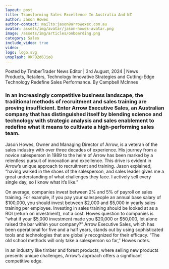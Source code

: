 ```yaml
---
layout: post
title: Transforming Sales Excellence In Australia And NZ
author: Jason Howes
author-contact: mailto:jason@arrowexec.com.au
avatar: assets/img/avatar/jason-howes-avatar.png
image: /assets/img/articles/onboarding.png
category: Sales
include_video: true
video: 
logo: logo.svg
unsplash: RKFO2d6Jio8
---
```


Posted by TimberTrader News Editor | 3rd August, 2024 | News Products, Retailers, Technology Innovative Strategies and Cutting-Edge Technology Redefine Sales Performance. By Campbell McInnes


### In an increasingly competitive business landscape, the traditional methods of recruitment and sales training are proving insufficient. Enter Arrow Executive Sales, an Australian company that has distinguished itself by blending science and technology with strategic analysis and sales enablement to redefine what it means to cultivate a high-performing sales team.

Jason Howes, Owner and Managing Director of Arrow, is a veteran of the sales industry with over three decades of experience. His journey from a novice salesperson in 1989 to the helm of Arrow has been marked by a relentless pursuit of innovation and excellence. This drive is evident in Arrow’s unique approach to recruitment and training. Jason explained,
“having walked in the shoes of the salesperson, and sales leader gives me a great understanding of what challenges they face. I actively sell every single day, so I know what it’s like.”

On average, companies invest between 2% and 5% of payroll on sales training. For example, if you pay your salespeople an annual base salary of $100,000, you should invest between $2,000 and $5,000 in yearly sales training per employee. Investing in sales training should be looked at as a ROI (return on investment), not a cost. Howes question to companies is “what if your $5,000 investment made you $20,000 or $50,000, let alone raised the bar within your company?” Arrow Executive Sales, which has been operational for five and a half years, stands out by using sophisticated tools and technologies that are globally recognized for their efficacy. “The old school methods will only take a salesperson so far,” Howes notes.

In an industry like timber and forest products, where selling new products presents unique challenges, Arrow’s approach offers a significant competitive edge.
